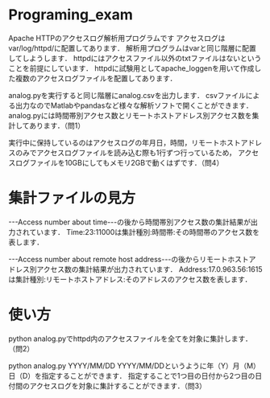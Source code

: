 # Programing_exam
Apache HTTPのアクセスログ解析用プログラムです
アクセスログはvar/log/httpd/に配置してあります．
解析用プログラムはvarと同じ階層に配置してしようします．
httpdにはアクセスファイル以外のtxtファイルはないということを前提にしています．
httpdに試験用としてapache_loggenを用いて作成した複数のアクセスログファイルを配置してあります．

analog.pyを実行すると同じ階層にanalog.csvを出力します．
csvファイルによる出力なのでMatlabやpandasなど様々な解析ソフトで開くことができます．
analog.pyには時間帯別アクセス数とリモートホストアドレス別アクセス数を集計してあります．（問1）

実行中に保持しているのはアクセスログの年月日，時間，リモートホストアドレスのみでアクセスログファイルを読み込む際も1行ずつ行っているため，
アクセスログファイルを10GBにしてもメモリ2GBで動くはずです．（問4）

# 集計ファイルの見方
---Access number about time---の後から時間帯別アクセス数の集計結果が出力されています．
Time:23:11000は集計種別:時間帯:その時間帯のアクセス数を表します．

---Access number about remote host address---の後からリモートホストアドレス別アクセス数の集計結果が出力されています．
Address:17.0.963.56:1615は集計種別:リモートホストアドレス:そのアドレスのアクセス数を表します．


# 使い方
python analog.pyでhttpd内のアクセスファイルを全てを対象に集計します．（問2）

python analog.py YYYY/MM/DD YYYY/MM/DDというように年（Y）月（M）日（D）を指定することができます．
指定することで1つ目の日付から2つ目の日付間のアクセスログを対象に集計することができます．（問3）

